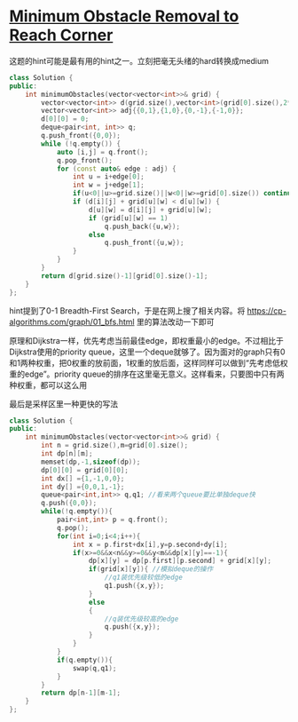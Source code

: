 # [Minimum Obstacle Removal to Reach Corner](https://leetcode.com/problems/minimum-obstacle-removal-to-reach-corner)

这题的hint可能是最有用的hint之一。立刻把毫无头绪的hard转换成medium
```c++
class Solution {
public:
    int minimumObstacles(vector<vector<int>>& grid) {
        vector<vector<int>> d(grid.size(),vector<int>(grid[0].size(),2*1e5));
        vector<vector<int>> adj{{0,1},{1,0},{0,-1},{-1,0}};
        d[0][0] = 0;
        deque<pair<int, int>> q;
        q.push_front({0,0});
        while (!q.empty()) {
            auto [i,j] = q.front();
            q.pop_front();
            for (const auto& edge : adj) {
                int u = i+edge[0];
                int w = j+edge[1];
                if(u<0||u>=grid.size()||w<0||w>=grid[0].size()) continue;
                if (d[i][j] + grid[u][w] < d[u][w]) {
                    d[u][w] = d[i][j] + grid[u][w];
                    if (grid[u][w] == 1)
                        q.push_back({u,w});
                    else
                        q.push_front({u,w});
                }
            }
        }
        return d[grid.size()-1][grid[0].size()-1];
    }
};
```
hint提到了0-1 Breadth-First Search，于是在网上搜了相关内容。将 https://cp-algorithms.com/graph/01_bfs.html 里的算法改动一下即可

原理和Dijkstra一样，优先考虑当前最佳edge，即权重最小的edge。不过相比于Dijkstra使用的priority queue，这里一个deque就够了。因为面对的graph只有0和1两种权重，把0权重的放前面，1权重的放后面，这样同样可以做到“先考虑低权重的edge”。priority queue的排序在这里毫无意义。这样看来，只要图中只有两种权重，都可以这么用

最后是采样区里一种更快的写法
```c++
class Solution {
public:
    int minimumObstacles(vector<vector<int>>& grid) {
        int n = grid.size(),m=grid[0].size();
        int dp[n][m];
        memset(dp,-1,sizeof(dp));
        dp[0][0] = grid[0][0];
        int dx[] ={1,-1,0,0};
        int dy[] ={0,0,1,-1};
        queue<pair<int,int>> q,q1; //看来两个queue要比单独deque快
        q.push({0,0});
        while(!q.empty()){
            pair<int,int> p = q.front();
            q.pop();
            for(int i=0;i<4;i++){
                int x = p.first+dx[i],y=p.second+dy[i];
                if(x>=0&&x<n&&y>=0&&y<m&&dp[x][y]==-1){
                    dp[x][y] = dp[p.first][p.second] + grid[x][y];
                    if(grid[x][y]){ //模拟deque的操作
                        //q1装优先级较低的edge
                        q1.push({x,y});
                    }
                    else
                    {
                        //q装优先级较高的edge
                        q.push({x,y});
                    }
                }
            }
            if(q.empty()){
                swap(q,q1);
            }
        }
        return dp[n-1][m-1];
    }
};
```